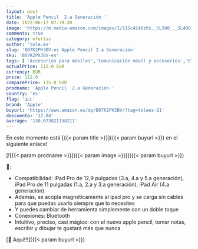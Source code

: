 ```yaml
---
layout: post
title: 'Apple Pencil  2.a Generación '
date: 2022-06-17 07:39:20
image: 'https://m.media-amazon.com/images/I/115c4146zhS._SL500_._SL400_.jpg'
comments: true
category: ofertas
author: 'tole.es'
slug: 'B07K2PK3BV-es Apple Pencil 2.a Generación'
sku: 'B07K2PK3BV-es'
tags: [ 'Accesorios para móviles','Comunicación móvil y accesorios','Electrónica','Punteros para móviles','apple','🇪🇸', ]
actualPrice: 112.0 EUR
currency: EUR
price: 112.0
comparePrice: 135.0 EUR
prodname: 'Apple Pencil  2.a Generación '
country: 'es'
flag: '🇪🇸'
brand: 'Apple'
buyurl: 'https://www.amazon.es/dp/B07K2PK3BV/?tag=tolees-21'
descuento: '17.04'
average: '130.073821138211'
---
```


En este momento está [{{< param title >}}]({{< param buyurl >}}) en el siguiente enlace!

[![{{< param prodname >}}]({{< param image >}})]({{< param buyurl >}})

🔎:

- Compatibilidad: iPad Pro de 12,9 pulgadas (3.a, 4.a y 5.a generación), iPad Pro de 11 pulgadas (1.a, 2.a y 3.a generación), iPad Air (4.a generación)
- Además, se acopla magnéticamente al ipad pro y se carga sin cables para que puedas usarlo siempre que lo necesites
- Y puedes cambiar de herramienta simplemente con un doble toque
- Conexiones: Bluetooth
- Intuitivo, preciso, casi mágico: con el nuevo apple pencil, tomar notas, escribir y dibujar te gustará más que nunca

[🛒 Aquí!!!]({{< param buyurl >}})
